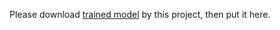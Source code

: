 Please download [trained model](https://github.com/DetectionTeamUCAS/Models/tree/master/NAS_FPN_Tensorflow) by this project, then put it here.